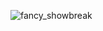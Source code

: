 ![fancy_showbreak](https://github.com/user-attachments/assets/d5e20b6b-b392-4ce7-85df-a714a39f4c02)
